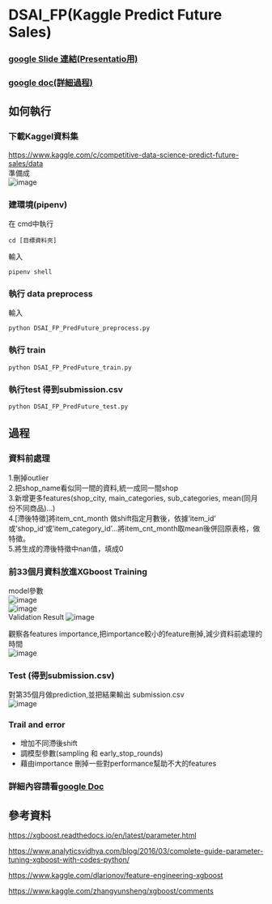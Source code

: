 # DSAI_FP(Kaggle Predict Future Sales)   
### [google Slide 連結(Presentatio用)]() 
### [google doc(詳細過程)]()

##  如何執行  
### 下載Kaggel資料集  
https://www.kaggle.com/c/competitive-data-science-predict-future-sales/data  
準備成   
![image](https://github.com/DC07OCT/DSAI_Final-Project/blob/main/Figures/)
### 建環境(pipenv)  
在 cmd中執行  

    cd [目標資料夾]
輸入  

    pipenv shell
### 執行 data preprocess  
輸入    

    python DSAI_FP_PredFuture_preprocess.py
### 執行 train 
    python DSAI_FP_PredFuture_train.py
### 執行test 得到submission.csv  
    python DSAI_FP_PredFuture_test.py

 
 

## 過程

### 資料前處理   
1.刪掉outlier  
2.把shop_name看似同一間的資料,統一成同一間shop    
3.新增更多features(shop_city, main_categories, sub_categories, mean(同月份不同商品)...)  
4.[滯後特徵]將item_cnt_month 做shift指定月數後，依據‘item_id‘ 或’shop_id‘或’item_category_id’…將item_cnt_month取mean後併回原表格，做特徵。  
5.將生成的滯後特徵中nan值，填成0  

### 前33個月資料放進XGboost Training  
model參數   
![image](https://github.com/DC07OCT/DSAI_Final-Project/blob/main/Figures/model_1.png)  
![image](https://github.com/DC07OCT/DSAI_Final-Project/blob/main/Figures/model_2.png)  
Validation Result
![image](https://github.com/DC07OCT/DSAI_Final-Project/blob/main/Figures/result_1.png)  

觀察各features importance,把importance較小的feature刪掉,減少資料前處理的時間   
![image](https://github.com/DC07OCT/DSAI_Final-Project/blob/main/Figures/importance.png)  

### Test (得到submission.csv)    
對第35個月做prediction,並把結果輸出 submission.csv  
![image](https://github.com/DC07OCT/DSAI_Final-Project/blob/main/Figures/result_2.png)  

### Trail and error  
* 增加不同滯後shift  
* 調模型參數(sampling 和 early_stop_rounds)  
* 藉由importance 刪掉一些對performance幫助不大的features  


  
### 詳細內容請看[google Doc]()

## 參考資料  

https://xgboost.readthedocs.io/en/latest/parameter.html  

https://www.analyticsvidhya.com/blog/2016/03/complete-guide-parameter-tuning-xgboost-with-codes-python/  

https://www.kaggle.com/dlarionov/feature-engineering-xgboost  

https://www.kaggle.com/zhangyunsheng/xgboost/comments   


